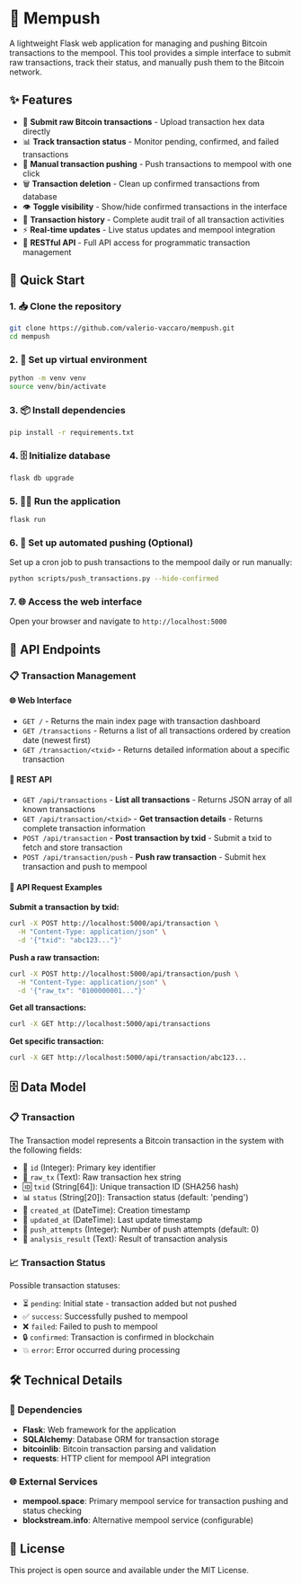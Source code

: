 # 🚀 Mempush

A lightweight Flask web application for managing and pushing Bitcoin transactions to the mempool. This tool provides a simple interface to submit raw transactions, track their status, and manually push them to the Bitcoin network.

## ✨ Features

- 🚀 **Submit raw Bitcoin transactions** - Upload transaction hex data directly
- 📊 **Track transaction status** - Monitor pending, confirmed, and failed transactions
- 🔄 **Manual transaction pushing** - Push transactions to mempool with one click
- 🗑️ **Transaction deletion** - Clean up confirmed transactions from database
- 👁️ **Toggle visibility** - Show/hide confirmed transactions in the interface
- 📝 **Transaction history** - Complete audit trail of all transaction activities
- ⚡ **Real-time updates** - Live status updates and mempool integration
- 🔗 **RESTful API** - Full API access for programmatic transaction management

## 🚀 Quick Start

### 1. 📥 Clone the repository

```bash
git clone https://github.com/valerio-vaccaro/mempush.git
cd mempush
```

### 2. 🐍 Set up virtual environment

```bash
python -m venv venv
source venv/bin/activate
```

### 3. 📦 Install dependencies

```bash
pip install -r requirements.txt
```

### 4. 🗄️ Initialize database

```bash
flask db upgrade
```

### 5. 🏃‍♂️ Run the application

```bash
flask run
```

### 6. 🔄 Set up automated pushing (Optional)

Set up a cron job to push transactions to the mempool daily or run manually:

```bash
python scripts/push_transactions.py --hide-confirmed
```

### 7. 🌐 Access the web interface

Open your browser and navigate to `http://localhost:5000`

## 🔌 API Endpoints

### 📋 Transaction Management

#### 🌐 Web Interface
- `GET /` - Returns the main index page with transaction dashboard
- `GET /transactions` - Returns a list of all transactions ordered by creation date (newest first)
- `GET /transaction/<txid>` - Returns detailed information about a specific transaction

#### 🔌 REST API
- `GET /api/transactions` - **List all transactions** - Returns JSON array of all known transactions
- `GET /api/transaction/<txid>` - **Get transaction details** - Returns complete transaction information
- `POST /api/transaction` - **Post transaction by txid** - Submit a txid to fetch and store transaction
- `POST /api/transaction/push` - **Push raw transaction** - Submit hex transaction and push to mempool

#### 📝 API Request Examples

**Submit a transaction by txid:**
```bash
curl -X POST http://localhost:5000/api/transaction \
  -H "Content-Type: application/json" \
  -d '{"txid": "abc123..."}'
```

**Push a raw transaction:**
```bash
curl -X POST http://localhost:5000/api/transaction/push \
  -H "Content-Type: application/json" \
  -d '{"raw_tx": "0100000001..."}'
```

**Get all transactions:**
```bash
curl -X GET http://localhost:5000/api/transactions
```

**Get specific transaction:**
```bash
curl -X GET http://localhost:5000/api/transaction/abc123...
```

## 🗄️ Data Model

### 📋 Transaction
The Transaction model represents a Bitcoin transaction in the system with the following fields:

- 🔢 `id` (Integer): Primary key identifier
- 📄 `raw_tx` (Text): Raw transaction hex string
- 🆔 `txid` (String[64]): Unique transaction ID (SHA256 hash)
- 📊 `status` (String[20]): Transaction status (default: 'pending')
- 📅 `created_at` (DateTime): Creation timestamp
- 🔄 `updated_at` (DateTime): Last update timestamp
- 🔢 `push_attempts` (Integer): Number of push attempts (default: 0)
- 📝 `analysis_result` (Text): Result of transaction analysis

### 📈 Transaction Status
Possible transaction statuses:
- ⏳ `pending`: Initial state - transaction added but not pushed
- ✅ `success`: Successfully pushed to mempool
- ❌ `failed`: Failed to push to mempool
- 🔒 `confirmed`: Transaction is confirmed in blockchain
- 💥 `error`: Error occurred during processing

## 🛠️ Technical Details

### 🔧 Dependencies
- **Flask**: Web framework for the application
- **SQLAlchemy**: Database ORM for transaction storage
- **bitcoinlib**: Bitcoin transaction parsing and validation
- **requests**: HTTP client for mempool API integration

### 🌐 External Services
- **mempool.space**: Primary mempool service for transaction pushing and status checking
- **blockstream.info**: Alternative mempool service (configurable)

## 📝 License

This project is open source and available under the MIT License.
